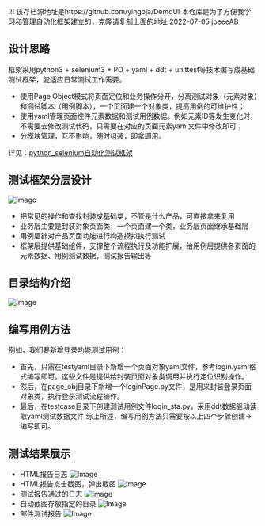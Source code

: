 !!! 该存档源地址是https://github.com/yingoja/DemoUI
本仓库是为了方便我学习和管理自动化框架建立的，克隆请复制上面的地址
2022-07-05 
joeeeAB


## 设计思路
框架采用python3 + selenium3 + PO + yaml + ddt + unittest等技术编写成基础测试框架，能适应日常测试工作需要。
* 使用Page Object模式将页面定位和业务操作分开，分离测试对象（元素对象）和测试脚本（用例脚本），一个页面建一个对象类，提高用例的可维护性；
* 使用yaml管理页面控件元素数据和测试用例数据。例如元素ID等发生变化时，不需要去修改测试代码，只需要在对应的页面元素yaml文件中修改即可；
* 分模块管理，互不影响，随时组装，即拿即用。

详见：[python_selenium自动化测试框架](https://www.cnblogs.com/yinjia/p/9503407.html)
## 测试框架分层设计
![Image](https://github.com/yingoja/DemoUI/blob/master/share/screeshots/frame.JPG)
* 把常见的操作和查找封装成基础类，不管是什么产品，可直接拿来复用
* 业务层主要是封装对象页面类，一个页面建一个类，业务层页面继承基础层
* 用例层针对产品页面功能进行构造摸拟执行测试
* 框架层提供基础组件，支撑整个流程执行及功能扩展，给用例层提供各页面的元素数据、用例测试数据，测试报告输出等
## 目录结构介绍
![Image](https://github.com/yingoja/DemoUI/blob/master/share/screeshots/2.JPG)
## 编写用例方法
例如，我们要新增登录功能测试用例：
* 首先，只需在testyaml目录下新增一个页面对象yaml文件，参考login.yaml格式编写即可。这些文件是提供给封装页面对象类调用并执行定位识别操作。
* 然后，在page_obj目录下新增一个loginPage.py文件，是用来封装登录页面对象类，执行登录测试流程操作。
* 最后，在testcase目录下创建测试用例文件login_sta.py，采用ddt数据驱动读取yaml测试数据文件
综上所述，编写用例方法只需要按以上四个步骤创建->编写即可。
## 测试结果展示
* HTML报告日志
![Image](https://github.com/yingoja/DemoUI/blob/master/share/screeshots/html1.JPG)
* HTML报告点击截图，弹出截图
![Image](https://github.com/yingoja/DemoUI/blob/master/share/screeshots/html2.JPG)
* 测试报告通过的日志
![Image](https://github.com/yingoja/DemoUI/blob/master/share/screeshots/html3.JPG)
* 自动截图存放指定的目录
![Image](https://github.com/yingoja/DemoUI/blob/master/share/screeshots/jietu.JPG)
* 邮件测试报告
![Image](https://github.com/yingoja/DemoUI/blob/master/share/screeshots/mail.JPG)
